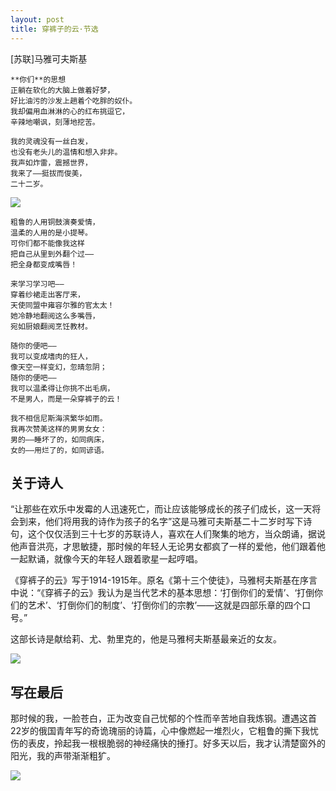 ```yaml
---
layout: post
title: 穿裤子的云·节选
---
```


[苏联]马雅可夫斯基

~~~
**你们**的思想 
正躺在软化的大脑上做着好梦， 
好比油污的沙发上趟着个吃胖的奴仆。 
我却偏用血淋淋的心的红布挑逗它， 
辛辣地嘲讽，刻薄地挖苦。 
~~~

~~~
我的灵魂没有一丝白发， 
也没有老头儿的温情和想入非非。 
我声如炸雷，震撼世界， 
我来了——挺拔而俊美， 
二十二岁。 
~~~

<img src="./images/1_0_01.jpg" />

~~~
粗鲁的人用铜鼓演奏爱情， 
温柔的人用的是小提琴。 
可你们都不能像我这样 
把自己从里到外翻个过—— 
把全身都变成嘴唇！ 
~~~

~~~
来学习学习吧—— 
穿着纱裙走出客厅来， 
天使同盟中雍容尔雅的官太太！ 
她冷静地翻阅这么多嘴唇， 
宛如厨娘翻阅烹饪教材。 
~~~

~~~
随你的便吧—— 
我可以变成嗜肉的狂人， 
像天空一样变幻，忽晴忽阴； 
随你的便吧—— 
我可以温柔得让你挑不出毛病， 
不是男人，而是一朵穿裤子的云！ 
~~~

~~~
我不相信尼斯海滨繁华如雨。 
我再次赞美这样的男男女女： 
男的——睡坏了的，如同病床， 
女的——用烂了的，如同谚语。 
~~~

## 关于诗人
“让那些在欢乐中发霉的人迅速死亡，而让应该能够成长的孩子们成长，这一天将会到来，他们将用我的诗作为孩子的名字”这是马雅可夫斯基二十二岁时写下诗句，这个仅仅活到三十七岁的苏联诗人，喜欢在人们聚集的地方，当众朗诵，据说他声音洪亮，才思敏捷，那时候的年轻人无论男女都疯了一样的爱他，他们跟着他一起默诵，就像今天的年轻人跟着歌星一起哼唱。

《穿裤子的云》写于1914-1915年。原名《第十三个使徒》，马雅柯夫斯基在序言中说：“《穿裤子的云》我认为是当代艺术的基本思想：‘打倒你们的爱情’、‘打倒你们的艺术’、‘打倒你们的制度’、‘打倒你们的宗教’——这就是四部乐章的四个口号。” 

这部长诗是献给莉、尤、勃里克的，他是马雅柯夫斯基最亲近的女友。 

<img src="./images/1_0_03.jpg" />

## 写在最后

那时候的我，一脸苍白，正为改变自己忧郁的个性而辛苦地自我炼钢。遭遇这首22岁的俄国青年写的奇诡瑰丽的诗篇，心中像燃起一堆烈火，它粗鲁的撕下我忧伤的表皮，拎起我一根根脆弱的神经痛快的捶打。好多天以后，我才认清楚窗外的阳光，我的声带渐渐粗犷。

<img src="./images/1_0_02.jpg" />
